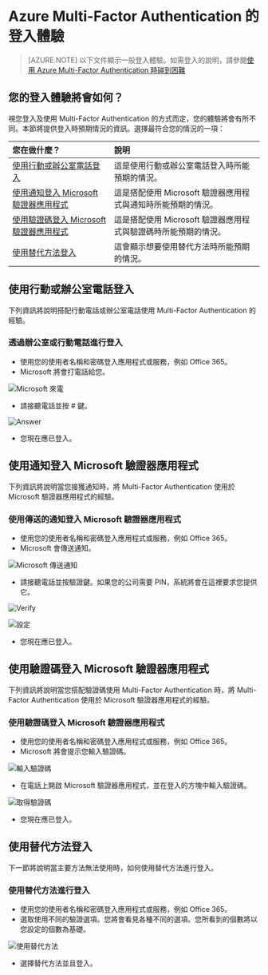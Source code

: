<properties
	pageTitle="Azure Multi-Factor Authentication 的 Azure MFA 登入體驗"
	description="本頁面將指引您移至何處才能看到 Azure MFA 可用的各種登入方法。"
	keywords="使用者驗證, 登入經驗, 使用行動電話登入, 使用辦公室電話登入"
	services="multi-factor-authentication"
	documentationCenter=""
	authors="kgremban"
	manager="femila"
	editor="curtland"/>

<tags
	ms.service="multi-factor-authentication"
	ms.workload="identity"
	ms.tgt_pltfrm="na"
	ms.devlang="na"
	ms.topic="article"
	ms.date="08/22/2016"
	ms.author="kgremban"/>

# Azure Multi-Factor Authentication 的登入體驗
> [AZURE.NOTE]  以下文件顯示一般登入體驗。如需登入的說明，請參閱[使用 Azure Multi-Factor Authentication 時碰到困難](multi-factor-authentication-end-user-manage-settings.md)



## 您的登入體驗將會如何？
視您登入及使用 Multi-Factor Authentication 的方式而定，您的體驗將會有所不同。本節將提供登入時預期情況的資訊。選擇最符合您的情況的一項：


您在做什麼？|說明
:------------- | :------------- |
[使用行動或辦公室電話登入](#signing-in-with-mobile-or-office-phone) | 這是使用行動或辦公室電話登入時所能預期的情況。
[使用通知登入 Microsoft 驗證器應用程式](#signing-in-with-the-microsoft-authenticator-app-using-notification) | 這是搭配使用 Microsoft 驗證器應用程式與通知時所能預期的情況。
[使用驗證碼登入 Microsoft 驗證器應用程式](#signing-in-with-the-microsoft-authenticator-app-using-verification-code)|這是搭配使用 Microsoft 驗證器應用程式與驗證碼時所能預期的情況。
[使用替代方法登入](#signing-in-with-an-alternate-method)|這會顯示想要使用替代方法時所能預期的情況。

## 使用行動或辦公室電話登入

下列資訊將說明搭配行動電話或辦公室電話使用 Multi-Factor Authentication 的經驗。

### 透過辦公室或行動電話進行登入

- 使用您的使用者名稱和密碼登入應用程式或服務，例如 Office 365。
- Microsoft 將會打電話給您。

![Microsoft 來電](./media/multi-factor-authentication-end-user-signin-phone/call.png)

- 請接聽電話並按 # 鍵。

![Answer](./media/multi-factor-authentication-end-user-signin-phone/phone.png)

- 您現在應已登入。</li>

## 使用通知登入 Microsoft 驗證器應用程式

下列資訊將說明當您接獲通知時，將 Multi-Factor Authentication 使用於 Microsoft 驗證器應用程式的經驗。

### 使用傳送的通知登入 Microsoft 驗證器應用程式

- 使用您的使用者名稱和密碼登入應用程式或服務，例如 Office 365。
- Microsoft 會傳送通知。

![Microsoft 傳送通知](./media/multi-factor-authentication-end-user-signin-app-notify/notify.png)


- 請接聽電話並按驗證鍵。如果您的公司需要 PIN，系統將會在這裡要求您提供它。

![Verify](./media/multi-factor-authentication-end-user-signin-app-notify/phone.png)

![設定](./media/multi-factor-authentication-end-user-first-time-mobile-app/scan3.png)

- 您現在應已登入。


## 使用驗證碼登入 Microsoft 驗證器應用程式

下列資訊將說明當您搭配驗證碼使用 Multi-Factor Authentication 時，將 Multi-Factor Authentication 使用於 Microsoft 驗證器應用程式的經驗。

### 使用驗證碼登入 Microsoft 驗證器應用程式

- 使用您的使用者名稱和密碼登入應用程式或服務，例如 Office 365。
- Microsoft 將會提示您輸入驗證碼。

![輸入驗證碼](./media/multi-factor-authentication-end-user-signin-app-verify/verify.png)

- 在電話上開啟 Microsoft 驗證器應用程式，並在登入的方塊中輸入驗證碼。

![取得驗證碼](./media/multi-factor-authentication-end-user-signin-app-verify/phone.png)



- 您現在應已登入。


## 使用替代方法登入


下一節將說明當主要方法無法使用時，如何使用替代方法進行登入。

### 使用替代方法進行登入

- 使用您的使用者名稱和密碼登入應用程式或服務，例如 Office 365。
- 選取使用不同的驗證選項。您將會看見各種不同的選項。您所看到的個數將以您設定的個數為基礎。

![使用替代方法](./media/multi-factor-authentication-end-user-signin-alt/alt.png)

- 選擇替代方法並且登入。

<!---HONumber=AcomDC_0921_2016-->